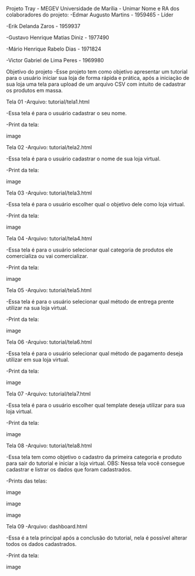 Projeto Tray - MEGEV
Universidade de Marília - Unimar
Nome e RA dos colaboradores do projeto:
-Edmar Augusto Martins - 1959465 - Líder

-Erik Delanda Zaros - 1959937

-Gustavo Henrique Matias Diniz - 1977490

-Mário Henrique Rabelo Dias - 1971824

-Victor Gabriel de Lima Peres - 1969980

Objetivo do projeto
-Esse projeto tem como objetivo apresentar um tutorial para o usuário iniciar sua loja de forma rápida e prática, após a iniciação de sua loja uma tela para upload de um arquivo CSV com intuito de cadastrar os produtos em massa.

Tela 01
-Arquivo: tutorial/tela1.html

-Essa tela é para o usuário cadastrar o seu nome.

-Print da tela:

image

Tela 02
-Arquivo: tutorial/tela2.html

-Essa tela é para o usuário cadastrar o nome de sua loja virtual.

-Print da tela:

image

Tela 03
-Arquivo: tutorial/tela3.html

-Essa tela é para o usuário escolher qual o objetivo dele como loja virtual.

-Print da tela:

image

Tela 04
-Arquivo: tutorial/tela4.html

-Essa tela é para o usuário selecionar qual categoria de produtos ele comercializa ou vai comercializar.

-Print da tela:

image

Tela 05
-Arquivo: tutorial/tela5.html

-Essa tela é para o usuário selecionar qual método de entrega prente utilizar na sua loja virtual.

-Print da tela:

image

Tela 06
-Arquivo: tutorial/tela6.html

-Essa tela é para o usuário selecionar qual método de pagamento deseja utilizar em sua loja virtual.

-Print da tela:

image

Tela 07
-Arquivo: tutorial/tela7.html

-Essa tela é para o usuário escolher qual template deseja utilizar para sua loja virtual.

-Print da tela:

image

Tela 08
-Arquivo: tutorial/tela8.html

-Essa tela tem como objetivo o cadastro da primeira categoria e produto para sair do tutorial e iniciar a loja virtual. OBS: Nessa tela você consegue cadastrar e listrar os dados que foram cadastrados.

-Prints das telas:

image

image

image

Tela 09
-Arquivo: dashboard.html

-Essa é a tela principal após a conclusão do tutorial, nela é possível alterar todos os dados cadastrados.

-Print da tela:

image
